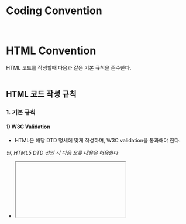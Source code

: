 <h1>Coding Convention</h1>
<br>

# HTML Convention
HTML 코드를 작성할때 다음과 같은 기본 규칙을 준수한다.
<br>
<br>
## HTML 코드 작성 규칙

### 1. 기본 규칙

#### 1) W3C Validation
- HTML은 해당 DTD 명세에 맞게 작성하며, W3C validation을 통과해야 한다.

_단, HTML5 DTD 선언 시 다음 오류 내용은 허용한다_
- <iframe>의 frameborder, marginwidth, marginheight, scrolling attribute
  
#### 2) 영문 소문자 사용
DTD를 제외한 모든 요소와 attribute는 소문자로 작성한다.
```html
<DIV Class="wrap">wrap</DIV> (X)
<div class="wrap">wrap</div> (O)
```

#### 3) 모든 HTML 요소 닫기
모든 HTML 요소를 닫는다.
```html
<section>
  <p>This is a paragraph.      (X)
  <p>This is a paragraph.</p>  (O)
</section>
```

#### 4) Attribute값 표기
- Attribute 값은 큰 따옴표("")로 묶는다.
- Attribute 우선순위

| 순서 | 속성 |
|---|---:|
| 1 | rel |
| 2 | type |
| 3 | href, src |
| 4 | width, height |
| 5 | target |
| 6 | id |
| 7 | name |
| 8 | class |
| 9 | style |
| 10 | title, alt |
| 11 | 기타 attribute |

```html
<a href="#" target="_blank" id="linkId" class="link" style="display:block;" title="링크가기">링크</a>
```

#### 5) Character entity references (문자 엔티티 참조)를 사용
특수 기호는 문자 엔티티 참조를 사용하여 코드로 변환한다.
HTML 5의 Character references : https://dev.w3.org/html5/html-author/charref
```html
<h4>Q&A</h4> (X)
<h4>Q&ampA</h4>(O)
```

#### 6) 빈 줄
- 의미 있는 객체를 구분하기 위하여 코드 그룹 간 1줄씩 빈 줄을 만드는 것은 허용한다. 
- 빈 줄의 간격은 1줄을 초과하지 않는다.
```html
<head>
  내용
</head>
# 빈 줄
<body>
</body>
```

### 2. DTD 및 인코딩

#### 1) HTML 문서는 반드시 DTD를 선언한다.
새로운 HTML 문서를 작성할 때 'HTML5'를 사용한다.
```html
<!DOCTYPE html>
```

#### 2) 인코딩 선언
신규 HTML 문서를 작성할 때 기본 인코딩은 utf-8을 원칙으로 한다.
```html
<meta charset="utf-8">
```

### 3. 뷰포트 설정
뷰포트는 웹페이지 사용자가 볼 수 있는 영역으로 모든 웹페이지에 다음과 같은 뷰포트 요소를 포함한다.
```html
<meta name="viewport" content="width=device-width, initial-scale=1.0">
```

### 4. IE 호환모드 설정
인터넷 익스플로러가 항상 최신 버전의 레이아웃 엔진을 사용하여 문서를 렌더링하도록 지정한다.
```html
<meta http-equiv="X-UA-Compatible" content="IE=Edge">
```
### 5. 들여쓰기 
- 마크업의 중첩이 깊어질 때마다 자식 요소는 1탭을 들여 쓰고, 탭 1개의 크기는 공백 2칸으로 설정한다.
- 문서 내에서 반드시 탭을 이용하여 들여쓰기를 하며, 탭을 대신하여 공백으로 띄어 들여쓰지 않는다.

_다음의 경우 들여쓰지 않는다_
- HTML Element의 자식 Element인 head, body

### 6. 주석 
- HTML 코드의 주석은 코드 그룹을 구분하거나, 참고해야 하는 사항을 기술한다. 
- HTML 주석의 시작과 종료는 아래와 같이 표기, 기본 형식에 맞게 작성한다.
```html
<!-- 주석내용 -->
<div>
  <span class="message">
    <h1>hi</h1>
  </span>
</div>
<!-- //주석내용 -->

<!-- 주석내용 -->
<link rel="shortcut icon" type=”image/x-icon” href="favicon.ico" />

<!-- 
  두줄 이상에 걸쳐 있는 주석은 이와 같이 작성한다.
  두줄 이상에 걸쳐 있는 주석은 이와 같이 작성한다.
-->
```

**_너무 많은 주석은 유령문자 버그를 생성하므로 되도록 자제 한다._**
```html
<! -- comments -- > (X) 시작하는 구분자("<!")와 주석을 시작하는 구분자("--") 사이에는 공백 문자(white space)가 올 수 없다.
<!--- comments ---> (X) 코멘트 내용에서 두개 이상의 하이픈('-')을 연속해서 사용하면 안된다.
<!-- comments -->   (O) 
```

<br>
<br>

## HTML 요소 작성 규칙

### 1. `<html>`
다음과 같이 lang attribute를 선언한다.
```html
<html lang="ko">
```

### 2. `<head>`
meta, link, title, script, style 순서로 요소를 선언한다.
```html
<head>
  <meta charset="utf-8">
  <link rel="stylesheet" type="text/css" href="css/default.css" />
  <script type="text/javascript" src="js/default.js"></script>
  <style>
  …
  </style>
  <title>default</title>
</head>
```

#### `<link>`
rel, type , href attribute를 선언한다.
```html
<head>
  <link rel="shortcut icon" type=”image/x-icon” href="favicon.ico" />
</head>
```

<br>
<br>

# Naming Convention

## Naming 공통 규칙
- Naming에 영어, 숫자, 하이픈(`-`), 언더스코어(`_`)만 사용한다
- Naming의 첫 시작은 영문 소문자로만 시작한다.

## CSS 네이밍 규칙 
CSS 언어는 기본적으로 소문자 + 하이픈(`-`)을 사용해 표현하는 구문의 언어이다.

### 하이픈(-) 기호를 구분자로 사용한다.
```css
#main-contents {
  position: absolute;
  top: 40px;
}
```
### BEM 네이밍 규칙을 사용한다.
**BEM : Block Element Modifier**
#### ex) .block__element--modifier

#### block : 전체를 감싸고 있는 블록요소 (Header, Nav, Footer)
#### element : 내부요소
#### modifier : 기능

```css
.stick-man__head--small { 

} 
.stick-man__head--big { 

}
```

## 파일 및 폴더 네이밍 규칙
- 영문 소문자, 숫자, 언더스코어(`_`)만 사용한다
- 형태_의미_순서_상태를 기본 순서로 사용한다.
- 한자리 정수는 사용하지 않으며 01, 02와 같이 사용한다.

ex)
#### bg_sea_nosns.png
#### bg_sea_withsns.png
#### bg_jeju.png
#### bg_jeju_nomountain.png
#### frame_bird_01.png
#### frame_bird_02.png

| 분류 | 예제 | 설명 |
|---|---|---|
| HTML | weniv.html | '페이지영문이름.html'로 사용
| CSS | weniv.css | '서비스영문이름.css'로 사용
| Folder | images, css, js | 'image, css, javascript 폴더 사용'
<br>
<br>

# CSS Convention
CSS 코드를 작성할때 다음과 같은 기본 규칙을 준수한다.
<br>
<br>
## CSS 적용 방법
- 기본적으로 외부 스타일 시트를 적용하는 것을 원칙으로 하며, rel, type, href 순으로 작성한다.
- <head> 태그 사이에 선언한다.
```html
<head>
  <link rel="stylesheet" type="text/css" href="css/style.css" />
</head>
```

## CSS 코드 작성 규칙

### 1. 기본 규칙 

#### 1) W3C Validation 
CSS는 CSS3 속성을 제외하고 W3C validation을 통과해야 한다. 

#### 2) 영문 소문자 사용
모든 속성은 영문 소문자로만 작성한다.

#### 3) 따옴표 사용
한글폰트의 선언, filter, content에 작은 따옴표('')를 사용한다. 그 외의 경우는 사용하지 않는다.
@charset 선언 시에는 속성 값을 큰따옴표(" ")로 감싼다.

```css
@charset "utf-8";

.list {background:url("/image/box_news.gif") no-repeat} (x)
.list {background:url('/image/box_news.gif') no-repeat} (x)
.list {background:url(/image/box_news.gif) no-repeat} (o)
.lists {font-family: '돋움', Dotum, Arial} (o)

```



### 2. CSS 가이드
- 문서 첫줄에 인코딩을 선언하며 인코딩은 HTML과 동일한 인코딩을 지정한다.
- 가독성을 위해 CSS 스타일 속성 간 개행하며, 선택자(클래스명, 아이디명, 태그)를 선언한 뒤 한칸의 공백을 두고 중괄호를 작성한다.
- 속성과 속성값 사이의 한칸의 공백을 둔다.
- CSS 코드 작성시 들여쓰기는 1탭을 들여 쓰고, 탭 1개의 크기는 공백 2칸으로 설정한다.
- 다중 선택자 사용시 선택자간 개행하여 사용한다.

```css
@charset "utf-8";

#main-contents {
  position: absolute;
  top: 40px;
}

.menu__youtube,
.menu__qna,
.menu__wiki,
.menu__curriculum {
  width: 105px;
  height: auto;
}

```


### 3. 주석 
- CSS의 주석은 코드 그룹을 구분하거나, 참고해야 하는 사항을 기술한다. 
- CSS 주석의 시작은 아래와 같이 표기, 종료는 작성하지 않으며 기본 형식에 맞게 작성한다.
- CSS 주석 기호(`/*`, `*/`)와 내용 사이에는 반드시 공백 한칸이 있어야 한다.
```css
/* maon-contents 영역 */
#main-contents {
  position: absolute;
  top: 40px;
}
```
-


### 4. Vendor Prefix
- 브라우저 별 css 지원 속
- transform : ms, webkit

- css 스타일 속성간 

# Javascript Convention
Javascript 코드를 작성할때 다음과 같은 기본 규칙을 준수한다.
<br>
<br>
## javascript 연결 방법
- 기본적으로 외부 자바스크립트 파일을 사용하는 것을 원칙으로 하며, type, src 순으로 작성한다.
- 코드의 양이 많지 않은 경우 내부 스크립트 코드로 작성한다.
```html
  <script type="text/javascript" src="script/script.js"></script>
  </body>
```
- <body> 태그 최하단 선언을 우선시하지만 특수한 경우 <head> 태그 사이에 선언한다.
  
```html
<!--구글 Analytics 태그 : head 태그 사이에 스크립트 사용 권장-->
  <script async src="https://www.googletagmanager.com/gtag/js?id=UA-72047520-1"></script>
  <script>
      window.dataLayer = window.dataLayer || [];
      function gtag() {
        dataLayer.push(arguments);
      }
      gtag("js", new Date());
      gtag("config", "UA-72047520-1");
  </script>
```
